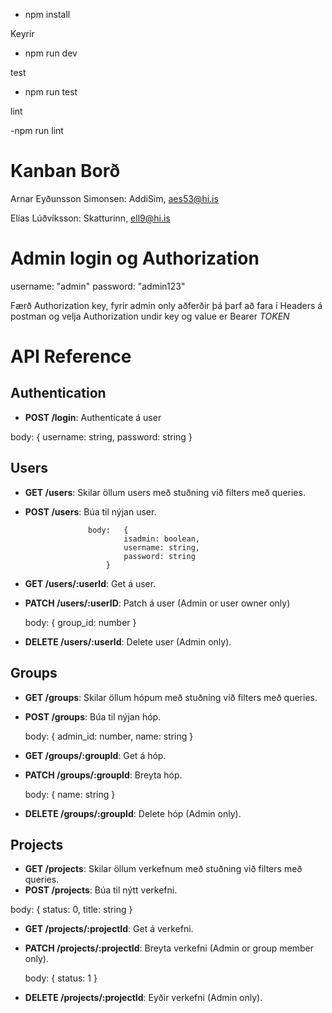 - npm install

Keyrir 


- npm run dev

  
test


- npm run test

  
lint


-npm run lint

# Kanban Borð

Arnar Eyðunsson Simonsen: AddiSim, aes53@hi.is 

Elías Lúðvíksson: Skatturinn, ell9@hi.is

# Admin login og Authorization

username: "admin"
password: "admin123"

Færð Authorization key, fyrir admin only aðferðir þá þarf að fara í Headers á postman og velja Authorization undir key og value er Bearer _TOKEN_

# API Reference

## Authentication

- **POST /login**: Authenticate á user

  
body:				{
							username: string,
							password: string
						}

## Users

- **GET /users**: Skilar öllum users með stuðning við filters með queries.
- **POST /users**: Búa til nýjan user.


  					body:	{
							isadmin: boolean,
							username: string,
							password: string
						}
- **GET /users/:userId**: Get á user.
- **PATCH /users/:userID**: Patch á user (Admin or user owner only)


  body: {
  group_id: number
  }
- **DELETE /users/:userId**: Delete user (Admin only).

## Groups

- **GET /groups**: Skilar öllum hópum með stuðning við filters með queries.
- **POST /groups**: Búa til nýjan hóp.


  body: {
						admin_id: number,
						name: string
					}
- **GET /groups/:groupId**: Get á hóp.
- **PATCH /groups/:groupId**: Breyta hóp.


  body: { name: string }
- **DELETE /groups/:groupId**: Delete hóp (Admin only).

## Projects

- **GET /projects**: Skilar öllum verkefnum með stuðning við filters með queries.
- **POST /projects**: Búa til nýtt verkefni.


body: {
						status: 0,
						title: string
					}
- **GET /projects/:projectId**: Get á verkefni.
- **PATCH /projects/:projectId**: Breyta verkefni (Admin or group member only).


  body: {
						status: 1
					}
- **DELETE /projects/:projectId**: Eyðir verkefni (Admin only).
